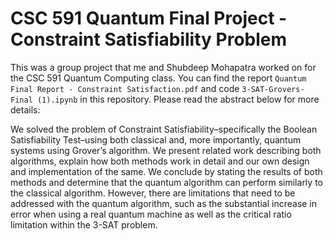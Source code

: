 # CSC 591 Quantum Final Project - Constraint Satisfiability Problem
This was a group project that me and Shubdeep Mohapatra worked on for the CSC 591 Quantum Computing class. You can find the report `Quantum Final Report - Constraint Satisfaction.pdf` and code `3-SAT-Grovers-Final (1).ipynb` in this repository. Please read the abstract below for more details:

We solved the problem of Constraint Satisfiability–specifically the Boolean Satisfiability Test–using both classical and, more importantly, quantum systems using Grover’s algorithm. We present related work describing both algorithms, explain how both methods work in detail and our own design and implementation of the same. We conclude by stating the results of both methods and determine that the quantum algorithm can perform similarly to the classical algorithm. However, there are limitations that need to be addressed with the quantum algorithm, such as the substantial increase in error when using a real quantum machine as well as the critical ratio limitation within the 3-SAT problem.

